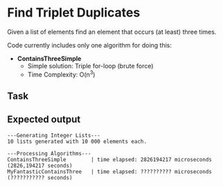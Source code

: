 # Find Triplet Duplicates
Given a list of elements find an element that occurs (at least) three times.

Code currently includes only one algorithm for doing this:
* **ContainsThreeSimple**
  * Simple solution: Triple for-loop (brute force)
  * Time Complexity: O(n<sup>3</sup>)

## Task
  
## Expected output
```
---Generating Integer Lists---
10 lists generated with 10 000 elements each.

---Processing Algorithms---
ContainsThreeSimple        | time elapsed: 2826194217 microseconds (2826,194217 seconds)
MyFantasticContainsThree   | time elapsed: ?????????? microseconds (??????????? seconds)
```
